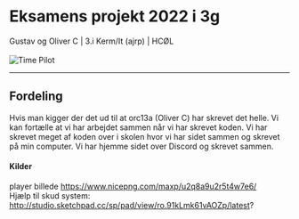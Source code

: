 # Eksamens projekt 2022 i 3g
Gustav og Oliver C | 3.i Kerm/It (ajrp) | HCØL
<br><br>
![Time Pilot](https://nintendoeverything.com/wp-content/uploads/time-pilot.jpg)
___
## Fordeling
Hvis man kigger der det ud til at orc13a (Oliver C) har skrevet det helle. Vi kan fortælle at vi har arbejdet sammen når vi har skrevet koden. Vi har skrevet meget af koden over i skolen hvor vi har sidet sammen og skrevet på min computer. Vi har hjemme sidet over Discord og skrevet sammen.

#### Kilder
player billede https://www.nicepng.com/maxp/u2q8a9u2r5t4w7e6/ <br>
Hjælp til skud system: http://studio.sketchpad.cc/sp/pad/view/ro.91kLmk61vAOZp/latest?
